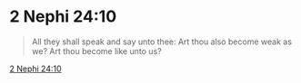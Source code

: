 # 2 Nephi 24:10

> All they shall speak and say unto thee: Art thou also become weak as we? Art thou become like unto us?

[2 Nephi 24:10](https://www.churchofjesuschrist.org/study/scriptures/bofm/2-ne/24?lang=eng&id=p10#p10)


